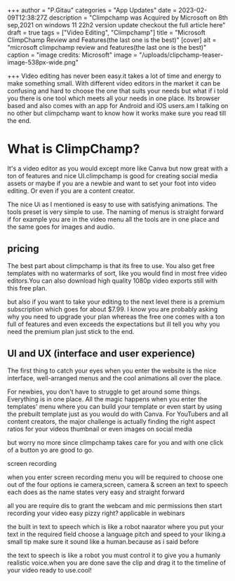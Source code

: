 +++
author = "P.Gitau"
categories = "App Updates"
date = 2023-02-09T12:38:27Z
description = "Climpchamp was Acquired by Microsoft on 8th sep,2021 on windows 11 22h2 version update checkout the full article here"
draft = true
tags = ["Video Editing", "Climpchamp"]
title = "Microsoft ClimpChamp Review and Features(the last one is the best)"
[cover]
alt = "microsoft climpchamp review and features(the last one is the best)"
caption = "image credits: Microsoft"
image = "/uploads/clipchamp-teaser-image-538px-wide.png"

+++
Video editing has never been easy.it takes a lot of time and energy to make something small. With different video editors in the market it can be confusing and hard to choose the one that suits your needs but what if i told you there is one tool which meets all your needs in one place. Its browser based and also comes with an app for Android and iOS users.am I talking on no other but climpchamp want to know how it works make sure you read till the end.

# What is ClimpChamp?

It's a video editor as you would except more like Canva but now great with a ton of features and nice UI.climpchamp is good for creating social media assets or maybe if you are a newbie and want to set your foot into video editing. Or even if you are a content creator.

The nice Ui as I mentioned is easy to use with satisfying animations. The tools preset is very simple to use. The naming of menus is straight forward if for example you are in the video menu all the tools are in one place and the same goes for images and audio.

## pricing

The best part about climpchamp is that its free to use. You also get free templates with no watermarks of sort, like you would find in most free video editors.You can also download high quality 1080p video exports still with this free plan.

but also if you want to take your editing to the next level there is a premium subscription which goes for about $7.99. I know you are probably asking why you need to upgrade your plan whereas the free one comes with a ton full of features and even exceeds the expectations but ill tell you why you need the premium plan just stick to the end.

## UI and UX (interface and user experience)

The first thing to catch your eyes when you enter the website is the nice interface, well-arranged menus and the cool animations all over the place.

For newbies, you don't have to struggle to get around some things. Everything is in one place. All the magic happens when you enter the templates' menu where you can build your template or even start by using the prebuilt template just as you would do with Canva. For YouTubers and all content creators, the major challenge is actually finding the right aspect ratios for your videos thumbnail or even images on social media

but worry no more since climpchamp takes care for you and with one click of a button yo are good to go.

screen recording

when you enter screen recording menu you will be required to choose one out of the four options ie camera,screen, camera & screen an text to speech each does as the name states very easy and straight forward

all you are require dis to grant the webcam and mic permissions then start recording your video easy pizzy right? applicable in webinars

the built in text to speech which is like a robot naarator where you put your text in the required field choose a language pitch and speed to your liking.a small tip make sure it sound like a human.because as i said before 

the text to speech is like a robot you must control it to give you a humanly realistic voice.when you are done save the clip and drag it to the timeline of your video ready to use.cool!